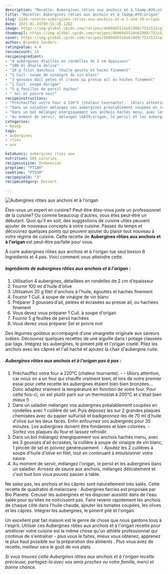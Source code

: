 ```yaml
---
description: "Recette: Aubergines rôties aux anchois et à l&amp;#39;origan"
title: "Recette: Aubergines rôties aux anchois et à l&amp;#39;origan"
slug: 5244-recette-aubergines-roties-aux-anchois-et-a-l-and-39-origan
date: 2021-01-24T09:51:28.128Z
image: https://img-global.cpcdn.com/recipes/db004d5516e61989/751x532cq70/aubergines-roties-aux-anchois-et-a-lorigan-photo-principale-de-la-recette.jpg
thumbnail: https://img-global.cpcdn.com/recipes/db004d5516e61989/751x532cq70/aubergines-roties-aux-anchois-et-a-lorigan-photo-principale-de-la-recette.jpg
cover: https://img-global.cpcdn.com/recipes/db004d5516e61989/751x532cq70/aubergines-roties-aux-anchois-et-a-lorigan-photo-principale-de-la-recette.jpg
author: Brandon Sanders
ratingvalue: 4.4
reviewcount: 14
recipeingredient:
- "4 aubergines dtailles en rondelles de 2 cm dpaisseur"
- "100 ml dhuile dolive"
- "20 g filet danchois  lhuile goutts et hachs finement"
- "1 Cuil  soupe de vinaigre de vin blanc"
- "3 gousses dail peles et crases au presse ail ou haches finement"
- "1 Cuil  soupe dorigan"
- "5 g feuilles de persil haches"
- " Sel et poivre noir"
recipeinstructions:
- "Préchauffez votre four à 220°C (chaleur tournante).  (Alors attention, car nous on a un four qui chauffe vraiment bien, et lors de notre premier essai pour cette recette les aubergines étaient bien bien bronzées... Donc adaptez vraiment la température en fonction de votre four. Pour cette fois-ci, on est plutôt parti sur un thermostat à 200°C et c&#39;était bien mieux !)"
- "Dans un saladier mélangez vos aubergines préalablement coupées en rondelles avec 1 cuillère de sel. Puis déposez les sur 2 grandes plaques chemisées avec du papier sulfurisé et badigeonnez-les de 70 ml d&#39;huile d&#39;olive sur les deux faces. Enfin enfournez vos aubergines pour 35 minutes. Les aubergines doivent être fondantes et bien colorées.  Sortez vos plaques du four et laissez refroidir."
- "Dans un bol mélangez énergiquement vos anchois hachés menu, avec les 3 gousses d&#39;ail écrasées, la cuillère à soupe de vinaigre de vin blanc, 1 pincée de sel et poivrez généreusement.  Ajoutez les 2 cuillères à soupe d&#39;huile d&#39;olive en filet, tout en continuant à émulsionner votre sauce."
- "Au moment de servir, mélangez l&#39;origan, le persil et les aubergines dans un saladier. Arrosez de sauce aux anchois, mélangez délicatement et c&#39;est tout bon vous pouvez passer à table."
categories:
- Resep
tags:
- aubergines
- rties
- aux

katakunci: aubergines rties aux 
nutrition: 205 calories
recipecuisine: Indonesian
preptime: "PT14M"
cooktime: "PT55M"
recipeyield: "3"
recipecategory: Dessert

---
```



![Aubergines rôties aux anchois et à l&#39;origan](https://img-global.cpcdn.com/recipes/db004d5516e61989/751x532cq70/aubergines-roties-aux-anchois-et-a-lorigan-photo-principale-de-la-recette.jpg)

Êtes-vous un expert en cuisine? Peut-être êtes-vous juste un professionnel de la cuisine? Ou comme beaucoup d'autres, vous êtes peut-être un débutant. Quoi qu'il en soit, des suggestions de cuisine utiles peuvent ajouter de nouveaux concepts à votre cuisine. Passez du temps et découvrez quelques points qui peuvent ajouter du plaisir tout nouveau à votre régime de cuisine. Cette recette de <strong> Aubergines rôties aux anchois et à l&#39;origan </strong> est peut-être parfaite pour vous.

<!--inarticleads1-->

À cuire aubergines rôties aux anchois et à l&#39;origan tue seul besion 8 Ingrédients et 4 pas. Voici comment vous atteindre cette.

##### Ingrédients de aubergines rôties aux anchois et à l&#39;origan :

1. Utilisation 4 aubergines, détaillées en rondelles de 2 cm d&#39;épaisseur
1. Fournir 100 ml d&#39;huile d&#39;olive
1. Utilisation 20 g filet d&#39;anchois à l&#39;huile, égouttés et hachés finement
1. Fournir 1 Cuil. à soupe de vinaigre de vin blanc
1. Préparer 3 gousses d&#39;ail, pelées et écrasées au presse ail, ou hachées finement
1. Vous devez vous préparer 1 Cuil. à soupe d&#39;origan
1. Fournir 5 g feuilles de persil hachées
1. Vous devez vous préparer  Sel et poivre noir


Des légumes goûteux accompagné d&#39;une vinaigrette originale aux saveurs iodées. Découvrez quelques recettes de une aiguille dans l potage classées par tags. Intégrez les aubergines, le piment pilé et l&#39;origan ciselé. Pilez les anchois avec les câpres et l&#39;ail haché et ajoutez la chair d&#39;aubergine cuite. 

<!--inarticleads2-->

##### Aubergines rôties aux anchois et à l&#39;origan pas à pas :

1. Préchauffez votre four à 220°C (chaleur tournante). -  - (Alors attention, car nous on a un four qui chauffe vraiment bien, et lors de notre premier essai pour cette recette les aubergines étaient bien bien bronzées... Donc adaptez vraiment la température en fonction de votre four. Pour cette fois-ci, on est plutôt parti sur un thermostat à 200°C et c&#39;était bien mieux !)
1. Dans un saladier mélangez vos aubergines préalablement coupées en rondelles avec 1 cuillère de sel. Puis déposez les sur 2 grandes plaques chemisées avec du papier sulfurisé et badigeonnez-les de 70 ml d&#39;huile d&#39;olive sur les deux faces. Enfin enfournez vos aubergines pour 35 minutes. Les aubergines doivent être fondantes et bien colorées.  - Sortez vos plaques du four et laissez refroidir.
1. Dans un bol mélangez énergiquement vos anchois hachés menu, avec les 3 gousses d&#39;ail écrasées, la cuillère à soupe de vinaigre de vin blanc, 1 pincée de sel et poivrez généreusement.  - Ajoutez les 2 cuillères à soupe d&#39;huile d&#39;olive en filet, tout en continuant à émulsionner votre sauce.
1. Au moment de servir, mélangez l&#39;origan, le persil et les aubergines dans un saladier. Arrosez de sauce aux anchois, mélangez délicatement et c&#39;est tout bon vous pouvez passer à table.


Ne salez pas, les anchois et les câpres sont naturellement très salés. Cette recette de quadratini di melanzane : Aubergines farcies est proposée par Bio Planète. Creuser les aubergines et les disposer aussitôt dans de l&#39;eau salée pour qu&#39;elles ne noircissent pas. Faire revenir rapidement les anchois de chaque côté dans l&#39;huile chaude, ajouter les tomates coupées, les olives et les câpres. Intégrer les aubergines, le piment pilé et l&#39;origan. 

<!--inarticleads1-->

<p>
Un excellent plat fait maison est le genre de chose que nous gardons tous à l'esprit. Utiliser ces Aubergines rôties aux anchois et à l&#39;origan recette pour améliorer votre cuisine est la même chose qu'un athlète professionnel qui continue de s'entraîner - plus vous le faites, mieux vous obtenez, apprenez le plus haut possible sur la préparation des aliments . Plus vous avez de recette, meilleur sera le goût de vos plats.
</p>

<p>
<i>Si vous trouvez cette Aubergines rôties aux anchois et à l&#39;origan recette précieuse, partagez-la avec vos amis proches ou votre famille, merci et bonne chance.</i>
</p>
